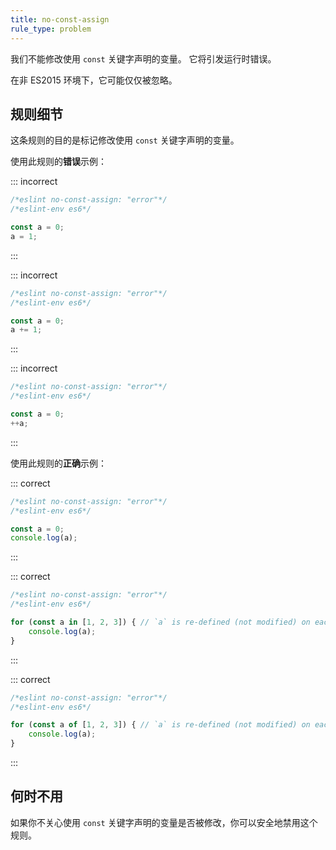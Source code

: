 ```yaml
---
title: no-const-assign
rule_type: problem
---
```


我们不能修改使用 `const` 关键字声明的变量。
它将引发运行时错误。

在非 ES2015 环境下，它可能仅仅被忽略。

## 规则细节

这条规则的目的是标记修改使用 `const` 关键字声明的变量。

使用此规则的**错误**示例：

::: incorrect

```js
/*eslint no-const-assign: "error"*/
/*eslint-env es6*/

const a = 0;
a = 1;
```

:::

::: incorrect

```js
/*eslint no-const-assign: "error"*/
/*eslint-env es6*/

const a = 0;
a += 1;
```

:::

::: incorrect

```js
/*eslint no-const-assign: "error"*/
/*eslint-env es6*/

const a = 0;
++a;
```

:::

使用此规则的**正确**示例：

::: correct

```js
/*eslint no-const-assign: "error"*/
/*eslint-env es6*/

const a = 0;
console.log(a);
```

:::

::: correct

```js
/*eslint no-const-assign: "error"*/
/*eslint-env es6*/

for (const a in [1, 2, 3]) { // `a` is re-defined (not modified) on each loop step.
    console.log(a);
}
```

:::

::: correct

```js
/*eslint no-const-assign: "error"*/
/*eslint-env es6*/

for (const a of [1, 2, 3]) { // `a` is re-defined (not modified) on each loop step.
    console.log(a);
}
```

:::

## 何时不用

如果你不关心使用 `const` 关键字声明的变量是否被修改，你可以安全地禁用这个规则。
